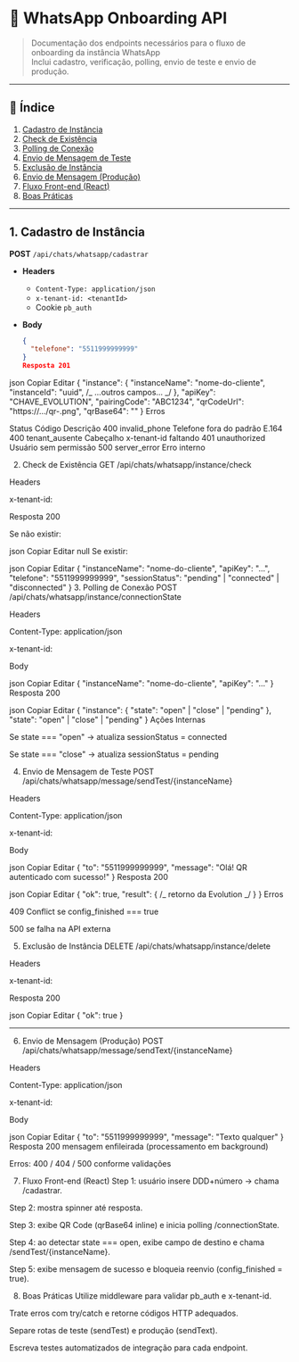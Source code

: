 # 📱 WhatsApp Onboarding API

> Documentação dos endpoints necessários para o fluxo de onboarding da instância WhatsApp  
> Inclui cadastro, verificação, polling, envio de teste e envio de produção.

---

## 📑 Índice

1. [Cadastro de Instância](#1-cadastro-de-instância)
2. [Check de Existência](#2-check-de-existência)
3. [Polling de Conexão](#3-polling-de-conexão)
4. [Envio de Mensagem de Teste](#4-envio-de-mensagem-de-teste)
5. [Exclusão de Instância](#5-exclusao-de-instancia)
6. [Envio de Mensagem (Produção)](#6-envio-de-mensagem-produção)
7. [Fluxo Front-end (React)](#7-fluxo-front-end-react)
8. [Boas Práticas](#8-boas-práticas)

---

## 1. Cadastro de Instância

**POST** `/api/chats/whatsapp/cadastrar`

- **Headers**

  - `Content-Type: application/json`
  - `x-tenant-id: <tenantId>`
  - Cookie `pb_auth`

- **Body**
  ```json
  {
    "telefone": "5511999999999"
  }
  Resposta 201
  ```

json
Copiar
Editar
{
"instance": {
"instanceName": "nome-do-cliente",
"instanceId": "uuid",
/_ …outros campos… _/
},
"apiKey": "CHAVE_EVOLUTION",
"pairingCode": "ABC1234",
"qrCodeUrl": "https://…/qr-<uuid>.png",
"qrBase64": "<base64 sem prefixo>"
}
Erros

Status Código Descrição
400 invalid_phone Telefone fora do padrão E.164
400 tenant_ausente Cabeçalho x-tenant-id faltando
401 unauthorized Usuário sem permissão
500 server_error Erro interno

2. Check de Existência
   GET /api/chats/whatsapp/instance/check

Headers

x-tenant-id: <tenantId>

Resposta 200

Se não existir:

json
Copiar
Editar
null
Se existir:

json
Copiar
Editar
{
"instanceName": "nome-do-cliente",
"apiKey": "…",
"telefone": "5511999999999",
"sessionStatus": "pending" | "connected" | "disconnected"
} 3. Polling de Conexão
POST /api/chats/whatsapp/instance/connectionState

Headers

Content-Type: application/json

x-tenant-id: <tenantId>

Body

json
Copiar
Editar
{
"instanceName": "nome-do-cliente",
"apiKey": "…"
}
Resposta 200

json
Copiar
Editar
{
"instance": { "state": "open" | "close" | "pending" },
"state": "open" | "close" | "pending"
}
Ações Internas

Se state === "open" → atualiza sessionStatus = connected

Se state === "close" → atualiza sessionStatus = pending

4. Envio de Mensagem de Teste
   POST /api/chats/whatsapp/message/sendTest/{instanceName}

Headers

Content-Type: application/json

x-tenant-id: <tenantId>

Body

json
Copiar
Editar
{
"to": "5511999999999",
"message": "Olá! QR autenticado com sucesso!"
}
Resposta 200

json
Copiar
Editar
{
"ok": true,
"result": { /_ retorno da Evolution _/ }
}
Erros

409 Conflict se config_finished === true

500 se falha na API externa

5. Exclusão de Instância
   DELETE /api/chats/whatsapp/instance/delete

Headers

x-tenant-id: <tenantId>

Resposta 200

json
Copiar
Editar
{
"ok": true
}

---

6. Envio de Mensagem (Produção)
   POST /api/chats/whatsapp/message/sendText/{instanceName}

Headers

Content-Type: application/json

x-tenant-id: <tenantId>

Body

json
Copiar
Editar
{
"to": "5511999999999",
"message": "Texto qualquer"
}
Resposta 200
mensagem enfileirada (processamento em background)

Erros: 400 / 404 / 500 conforme validações

7. Fluxo Front-end (React)
   Step 1: usuário insere DDD+número → chama /cadastrar.

Step 2: mostra spinner até resposta.

Step 3: exibe QR Code (qrBase64 inline) e inicia polling /connectionState.

Step 4: ao detectar state === open, exibe campo de destino e chama /sendTest/{instanceName}.

Step 5: exibe mensagem de sucesso e bloqueia reenvio (config_finished = true).

8. Boas Práticas
   Utilize middleware para validar pb_auth e x-tenant-id.

Trate erros com try/catch e retorne códigos HTTP adequados.

Separe rotas de teste (sendTest) e produção (sendText).

Escreva testes automatizados de integração para cada endpoint.
